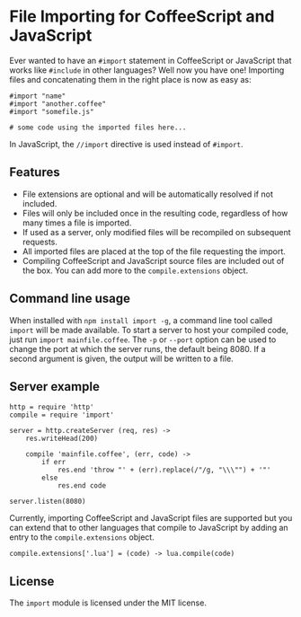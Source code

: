 File Importing for CoffeeScript and JavaScript
==============================================

Ever wanted to have an `#import` statement in CoffeeScript or JavaScript that works like `#include` in other languages?
Well now you have one!  Importing files and concatenating them in the right place is now as easy as:

    #import "name"
    #import "another.coffee"
    #import "somefile.js"
    
    # some code using the imported files here...
    
In JavaScript, the `//import` directive is used instead of `#import`.  

## Features

* File extensions are optional and will be automatically resolved if not included.  
* Files will only be included once in the resulting code, regardless of how many times a file is imported.
* If used as a server, only modified files will be recompiled on subsequent requests.
* All imported files are placed at the top of the file requesting the import.
* Compiling CoffeeScript and JavaScript source files are included out of the box.  You can add more 
  to the `compile.extensions` object.
  
## Command line usage

When installed with `npm install import -g`, a command line tool called `import` will be made available.  To start a server
to host your compiled code, just run `import mainfile.coffee`.  The `-p` or `--port` option can be used to change the port
at which the server runs, the default being 8080.  If a second argument is given, the output will be written to a file.

## Server example

    http = require 'http'
    compile = require 'import'

    server = http.createServer (req, res) ->
        res.writeHead(200)
    
        compile 'mainfile.coffee', (err, code) ->
            if err
                res.end 'throw "' + (err).replace(/"/g, "\\\"") + '"'
            else
                res.end code
    
    server.listen(8080)

Currently, importing CoffeeScript and JavaScript files are supported but you can extend that to other languages that compile to
JavaScript by adding an entry to the `compile.extensions` object.

    compile.extensions['.lua'] = (code) -> lua.compile(code)
    
## License

The `import` module is licensed under the MIT license.